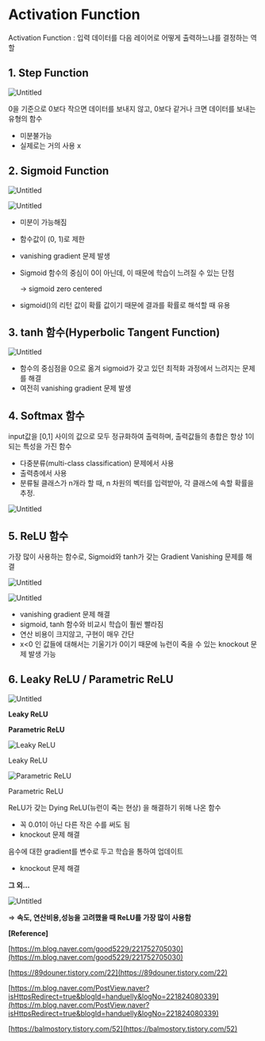 # Activation Function

Activation Function : 입력 데이터를 다음 레이어로 어떻게 출력하느냐를 결정하는 역할

## 1. Step Function

![Untitled](Image5/Untitled.png)

0을 기준으로 0보다 작으면 데이터를 보내지 않고, 0보다 같거나 크면 데이터를 보내는 유형의 함수

- 미분불가능
- 실제로는 거의 사용 x

## 2. Sigmoid Function

![Untitled](Image5/Untitled%201.png)

![Untitled](Image5/Untitled%202.png)

- 미분이 가능해짐
- 함수값이 (0, 1)로 제한
- vanishing gradient 문제 발생
- Sigmoid 함수의 중심이 0이 아닌데, 이 때문에 학습이 느려질 수 있는 단점
    
    → sigmoid zero centered
    
- sigmoid()의 리턴 값이 확률 값이기 때문에 결과를 확률로 해석할 때 유용

## 3. tanh 함수(Hyperbolic Tangent Function)

![Untitled](Image5/Untitled%203.png)


- 함수의 중심점을 0으로 옮겨 sigmoid가 갖고 있던 최적화 과정에서 느려지는 문제를 해결
- 여전히 vanishing gradient 문제 발생

## 4. Softmax 함수

input값을 [0,1] 사이의 값으로 모두 정규화하여 출력하며, 출력값들의 총합은 항상 1이 되는 특성을 가진 함수

- 다중분류(multi-class classification) 문제에서 사용
- 출력층에서 사용
- 분류될 클래스가 n개라 할 때, n 차원의 벡터를 입력받아, 각 클래스에 속할 확률을 추정.

![Untitled](Image5/Untitled%206.png)

## 5. ReLU 함수

가장 많이 사용하는 함수로, Sigmoid와 tanh가 갖는 Gradient Vanishing 문제를 해결

![Untitled](Image5/Untitled%207.png)

![Untitled](Image5/Untitled%208.png)

- vanishing gradient 문제 해결
- sigmoid, tanh 함수와 비교시 학습이 훨씬 빨라짐
- 연산 비용이 크지않고, 구현이 매우 간단
- x<0 인 값들에 대해서는 기울기가 0이기 때문에 뉴런이 죽을 수 있는 knockout 문제 발생 가능

## 6. Leaky ReLU / Parametric ReLU

![Untitled](Image5/Untitled%209.png)

**Leaky ReLU**

**Parametric ReLU**

![Leaky ReLU](Image5/Untitled%2010.png)

Leaky ReLU

![Parametric ReLU](Image5/Untitled%2011.png)

Parametric ReLU

ReLU가 갖는 Dying ReLU(뉴런이 죽는 현상) 을 해결하기 위해 나온 함수

- 꼭 0.01이 아닌 다른 작은 수를 써도 됨
- knockout 문제 해결

음수에 대한 gradient를 변수로 두고 학습을 통하여 업데이트

- knockout 문제 해결

**그 외...**

![Untitled](Image5/Untitled%2012.png)

⇒ **속도, 연산비용,성능을 고려했을 때 ReLU를 가장 많이 사용함**

**[Reference]**

[https://m.blog.naver.com/good5229/221752705030](https://m.blog.naver.com/good5229/221752705030)

[https://89douner.tistory.com/22](https://89douner.tistory.com/22)

[https://m.blog.naver.com/PostView.naver?isHttpsRedirect=true&blogId=handuelly&logNo=221824080339](https://m.blog.naver.com/PostView.naver?isHttpsRedirect=true&blogId=handuelly&logNo=221824080339)

[https://balmostory.tistory.com/52](https://balmostory.tistory.com/52)